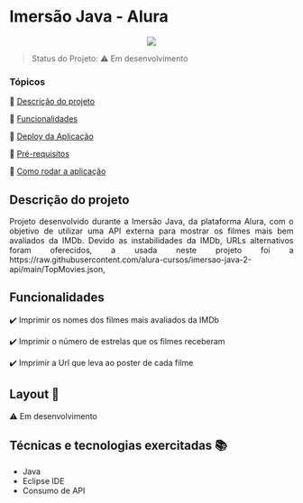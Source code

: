 <h1>Imersão Java - Alura</h1> 

<p align="center">
   <img src="http://img.shields.io/static/v1?label=STATUS&message=EM%20DESENVOLVIMENTO&color=RED&style=for-the-badge"/>
 
</p>

> Status do Projeto: :warning: Em desenvolvimento

### Tópicos 

:small_blue_diamond: [Descrição do projeto](#descrição-do-projeto)

:small_blue_diamond: [Funcionalidades](#funcionalidades)

:small_blue_diamond: [Deploy da Aplicação](#deploy-da-aplicação-dash)

:small_blue_diamond: [Pré-requisitos](#pré-requisitos)

:small_blue_diamond: [Como rodar a aplicação](#como-rodar-a-aplicação-arrow_forward)


## Descrição do projeto 

<p align="justify">
  Projeto desenvolvido durante a Imersão Java, da plataforma Alura, com o objetivo de utilizar uma API externa para mostrar os filmes mais bem avaliados da IMDb.
  Devido as instabilidades da IMDb, URLs alternativos foram oferecidos, a usada neste projeto foi a https://raw.githubusercontent.com/alura-cursos/imersao-java-2-api/main/TopMovies.json, 
</p>

## Funcionalidades

:heavy_check_mark:  Imprimir os nomes dos filmes mais avaliados da IMDb 

:heavy_check_mark: Imprimir o número de estrelas que os filmes receberam 

:heavy_check_mark: Imprimir a Url que leva ao poster de cada filme  

## Layout  :dash:

:warning: Em desenvolvimento



## Técnicas e tecnologias exercitadas :books:

- Java
- Eclipse IDE
- Consumo de API
